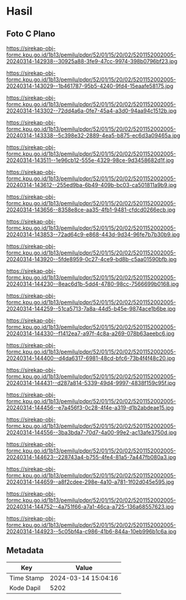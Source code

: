 # Hasil

## Foto C Plano

https://sirekap-obj-formc.kpu.go.id/1b13/pemilu/pdpr/52/01/15/20/02/5201152002005-20240314-142938--30925a88-3fe9-47cc-9974-398b0796bf23.jpg

https://sirekap-obj-formc.kpu.go.id/1b13/pemilu/pdpr/52/01/15/20/02/5201152002005-20240314-143029--1b461787-95b5-4240-9fd4-15eaafe58175.jpg

https://sirekap-obj-formc.kpu.go.id/1b13/pemilu/pdpr/52/01/15/20/02/5201152002005-20240314-143302--72dd4a6a-0fe7-45a4-a3d0-94aa94c1512b.jpg

https://sirekap-obj-formc.kpu.go.id/1b13/pemilu/pdpr/52/01/15/20/02/5201152002005-20240314-143338--5c398e32-2889-4ea5-b875-ec6d3a09465a.jpg

https://sirekap-obj-formc.kpu.go.id/1b13/pemilu/pdpr/52/01/15/20/02/5201152002005-20240314-143511--1e96cb12-555e-4329-98ce-9d3458682d1f.jpg

https://sirekap-obj-formc.kpu.go.id/1b13/pemilu/pdpr/52/01/15/20/02/5201152002005-20240314-143612--255ed9ba-6b49-409b-bc03-ca501811a9b9.jpg

https://sirekap-obj-formc.kpu.go.id/1b13/pemilu/pdpr/52/01/15/20/02/5201152002005-20240314-143656--8358e8ce-aa35-4fb1-9481-cfdcd0266ecb.jpg

https://sirekap-obj-formc.kpu.go.id/1b13/pemilu/pdpr/52/01/15/20/02/5201152002005-20240314-143853--72ad64c9-e868-443d-9d34-96fe7b7b30b9.jpg

https://sirekap-obj-formc.kpu.go.id/1b13/pemilu/pdpr/52/01/15/20/02/5201152002005-20240314-143920--5fde8959-0c27-4ce9-bd8b-c5aa01590bfb.jpg

https://sirekap-obj-formc.kpu.go.id/1b13/pemilu/pdpr/52/01/15/20/02/5201152002005-20240314-144230--8eac6d1b-5dd4-4780-98cc-7566699b0168.jpg

https://sirekap-obj-formc.kpu.go.id/1b13/pemilu/pdpr/52/01/15/20/02/5201152002005-20240314-144259--51ca5713-7a8a-44d5-b45e-9874ace1b6be.jpg

https://sirekap-obj-formc.kpu.go.id/1b13/pemilu/pdpr/52/01/15/20/02/5201152002005-20240314-144330--f1412ea7-a97f-4c8a-a269-078b63aeebc6.jpg

https://sirekap-obj-formc.kpu.go.id/1b13/pemilu/pdpr/52/01/15/20/02/5201152002005-20240314-144400--d4da6317-6981-48cd-bfc6-73b4f4f48c20.jpg

https://sirekap-obj-formc.kpu.go.id/1b13/pemilu/pdpr/52/01/15/20/02/5201152002005-20240314-144431--d287a814-5339-49d4-9997-4838f159c95f.jpg

https://sirekap-obj-formc.kpu.go.id/1b13/pemilu/pdpr/52/01/15/20/02/5201152002005-20240314-144456--e7a456f3-0c28-4f4e-a319-d1b2abdeae15.jpg

https://sirekap-obj-formc.kpu.go.id/1b13/pemilu/pdpr/52/01/15/20/02/5201152002005-20240314-144556--3ba3bda7-70d7-4a00-99e2-ac13afe3750d.jpg

https://sirekap-obj-formc.kpu.go.id/1b13/pemilu/pdpr/52/01/15/20/02/5201152002005-20240314-144623--228743a4-b755-4fe4-81a5-7a447fb080a3.jpg

https://sirekap-obj-formc.kpu.go.id/1b13/pemilu/pdpr/52/01/15/20/02/5201152002005-20240314-144659--a8f2cdee-298e-4a10-a781-1f02d045e595.jpg

https://sirekap-obj-formc.kpu.go.id/1b13/pemilu/pdpr/52/01/15/20/02/5201152002005-20240314-144752--4a751f66-a7a1-46ca-a725-136a68557623.jpg

https://sirekap-obj-formc.kpu.go.id/1b13/pemilu/pdpr/52/01/15/20/02/5201152002005-20240314-144923--5c05bf4a-c986-41b6-844a-10eb996b1c6a.jpg


## Metadata

| Key        | Value               |
| ---------- | ------------------- |
| Time Stamp | 2024-03-14 15:04:16 |
| Kode Dapil | 5202                |



